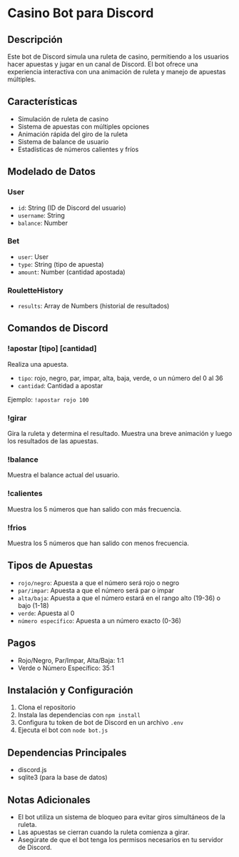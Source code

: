 # Casino Bot para Discord

## Descripción
Este bot de Discord simula una ruleta de casino, permitiendo a los usuarios hacer apuestas y jugar en un canal de Discord. El bot ofrece una experiencia interactiva con una animación de ruleta y manejo de apuestas múltiples.

## Características
- Simulación de ruleta de casino
- Sistema de apuestas con múltiples opciones
- Animación rápida del giro de la ruleta
- Sistema de balance de usuario
- Estadísticas de números calientes y fríos

## Modelado de Datos

### User
- `id`: String (ID de Discord del usuario)
- `username`: String
- `balance`: Number

### Bet
- `user`: User
- `type`: String (tipo de apuesta)
- `amount`: Number (cantidad apostada)

### RouletteHistory
- `results`: Array de Numbers (historial de resultados)

## Comandos de Discord

### !apostar [tipo] [cantidad]
Realiza una apuesta.
- `tipo`: rojo, negro, par, impar, alta, baja, verde, o un número del 0 al 36
- `cantidad`: Cantidad a apostar

Ejemplo: `!apostar rojo 100`

### !girar
Gira la ruleta y determina el resultado. Muestra una breve animación y luego los resultados de las apuestas.

### !balance
Muestra el balance actual del usuario.

### !calientes
Muestra los 5 números que han salido con más frecuencia.

### !frios
Muestra los 5 números que han salido con menos frecuencia.

## Tipos de Apuestas
- `rojo/negro`: Apuesta a que el número será rojo o negro
- `par/impar`: Apuesta a que el número será par o impar
- `alta/baja`: Apuesta a que el número estará en el rango alto (19-36) o bajo (1-18)
- `verde`: Apuesta al 0
- `número específico`: Apuesta a un número exacto (0-36)

## Pagos
- Rojo/Negro, Par/Impar, Alta/Baja: 1:1
- Verde o Número Específico: 35:1

## Instalación y Configuración
1. Clona el repositorio
2. Instala las dependencias con `npm install`
3. Configura tu token de bot de Discord en un archivo `.env`
4. Ejecuta el bot con `node bot.js`

## Dependencias Principales
- discord.js
- sqlite3 (para la base de datos)

## Notas Adicionales
- El bot utiliza un sistema de bloqueo para evitar giros simultáneos de la ruleta.
- Las apuestas se cierran cuando la ruleta comienza a girar.
- Asegúrate de que el bot tenga los permisos necesarios en tu servidor de Discord.